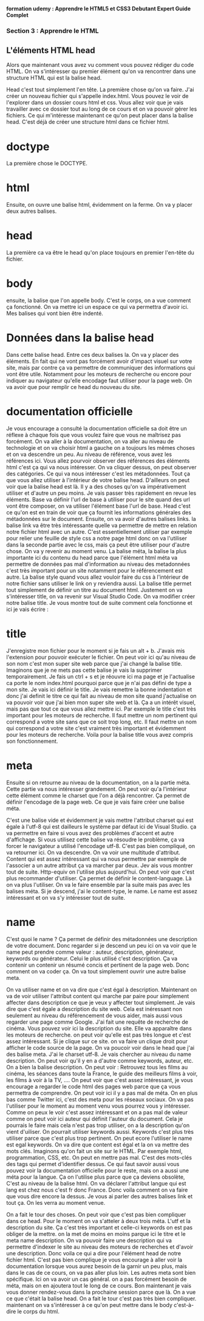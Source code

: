 #### formation udemy : Apprendre le HTML5 et CSS3 Debutant Expert Guide Complet 

### Section 3 : Apprendre le HTML

## L'éléments HTML head
Alors que maintenant vous avez vu comment vous pouvez rédiger du code HTML. On va s'intéresser qu premier élément qu'on va rencontrer dans une structure HTML qui est la balise head.

Head c'est tout simplement l'en tête. La première chose qu'on va faire. J'ai créer un nouveau fichier qui s'appelle index.html. Vous pouvez le voir de l'explorer dans un dossier cours  html et css. Vous allez voir que je vais travailler avec ce dossier tout au long de ce cours et on va pouvoir gérer les fichiers. Ce qui m'intéresse maintenant ce qu'on peut placer dans la balise head. C'est déjà de créer une structure html dans ce fichier html. 

# doctype
La première chose le DOCTYPE. 

# html
Ensuite, on ouvre une balise html, évidemment on la ferme. On va y placer deux autres balises. 

# head
La première ca va être le head qu'on place toujours en premier l'en-tête du fichier.

# body
ensuite, la balise que l'on appelle body. C'est le corps, on a vue comment ça fonctionné. On va mettre ici un espace ce qui va permettra d'avoir ici. Mes balises qui vont bien être indenté. 

# Données dans la balise head
Dans cette balise head. Entre ces deux balises la. On va y placer des éléments. En fait qui ne vont pas forcément avoir d'impact visuel sur votre site, mais par contre ça va permettre de communiquer des informations qui vont être utile. Notamment pour les moteurs de recherche ou encore pour indiquer au navigateur qu'elle encodage faut utiliser pour la page web. On va avoir que pour remplir ce head du nouveau du site.

# documentation officielle
Je vous encourage a consulté la documentation officielle sa doit être un réflexe à chaque fois que vous voulez faire que vous ne maîtrisez pas forcément. On va aller à la documentation, on va aller au niveau de technologie et on va choisir html a gauche on a toujours les mêmes choses et on va descendre un peu. Au niveau de référence, vous avez les références ici. Vous allez pourvoir observer des références des éléments html c'est ça qui va nous intéresser. On va cliquer dessus, on peut observer des catégories. Ce qui va nous intéresser c'est les métadonnées. Tout ça que vous allez utiliser à l'intérieur de votre balise head. D'ailleurs on peut voir que la balise head est là. Il y a des choses qu'on va impérativement utiliser et d'autre un peu moins. Je vais passer très rapidement en revue les éléments. 
Base va définir l'url de base à utiliser pour le site quand des url vont être composer, on va utiliser l'élément base l'url de base. 
Head c'est ce qu'on est en train de voir que ça fournit les informations générales des métadonnées sur le document. 
Ensuite, on va avoir d'autres balises links. la balise link va être très intéressante quelle va permettre de mettre en relation notre fichier html avec un autre. C'est essentiellement utiliser par exemple pour relier une feuille de style css a notre page html donc on va l'utiliser dans la seconde partie avec le css, mais ça peut être utiliser pour d'autre chose. On va y revenir au moment venu. 
La balise méta, la balise la plus importante ici du contenu du head parce que l'élément html méta va permettre de données pas mal d'information au niveau des metadonnées c'est très important pour un site notamment pour le référencement est autre. 
La balise style quand vous allez vouloir faire du css à l'intérieur de notre fichier sans utiliser le link on y reviendra aussi. 
La balise title permet tout simplement de définir un titre au document html. Justement on va s'intéresser title, on va revenir sur Visual Studio Code. On va modifier créer notre balise title. Je vous montre tout de suite comment cela fonctionne et ici je vais écrire :

# title

<title>mon super site web</title>
J'enregistre mon fichier pour le moment si je fais un alt + b. J'avais mis l'extension pour pouvoir exécuter le fichier. On peut voir ici qu'au niveau de son nom c'est mon super site web parce que j'ai changé la balise title. Imaginons que je ne mets pas cette balise je vais la supprimer temporairement. Je fais un ctrl + s et je réouvre ici ma page et je l'actualise ca porte le nom index.html pourquoi parce que je n'ai pas défini de type a mon site. Je vais ici définir le title. Je vais remettre la bonne indentation et donc j'ai definit le titre ce qui fait au niveau de mon site quand j'actualise on va pouvoir voir que j'ai bien mon super site web et là. Ça a un intérêt visuel, mais pas que tout ce que vous allez mettre ici. Par exemple le title c'est très important pour les moteurs de recherche. Il faut mettre un nom pertinent qui correspond a votre site sans que ce soit trop long, etc. Il faut mettre un nom qui correspond a votre site c'est vraiment très important et évidemment pour les moteurs de recherche. Voila pour la balise title vous avez compris son fonctionnement. 

# meta
Ensuite si on retourne au niveau de la documentation, on a la partie méta. Cette partie va nous intéresser grandement. On peut voir qu'a l'intérieur cette élément comme le charset que l'on a déjà rencontrer. Ça permet de définir l'encodage de la page web. Ce que je vais faire créer une balise méta. 

<meta charset="utf-8">
C'est une balise vide et évidemment je vais mettre l'attribut charset qui est égale à l'utf-8 qui est dailleurs le système par défaut ici de Visual Studio. ça va permettre en faire si vous avez des problèmes d'accent et autre d'affichage. Si vous utilisez cette balise va résoudre le problème, ça va forcer le navigateur a utilisé l'encodage utf-8. C'est pas bien compliqué, on va retourner ici. 
On va descendre. On va voir une multitude d'attribut. 
Content qui est assez intéressant qui va nous permettre par exemple de l'associer a un autre attribut ça va marcher par deux. Jev ais vous montrer tout de suite. 
Http-equiv on l'utilise plus aujourd'hui. On peut voir que c'est plus recommander d'utiliser. Ça permet de définir le content-language. Là on va plus l'utiliser. On va le faire ensemble par la suite mais pas avec les balises méta. 
Si je descend, j'ai le content-type, le name. Le name est assez intéressant et on va s'y intéresser tout de suite. 

# name
C'est quoi le name ? Ça permet de définir des métadonnées une description de votre document. Donc regarder si je descend un peu ici on va voir que le name peut prendre comme valeur : auteur, description, générateur, keywords ou générateur. Celui le plus utilisé c'est description. Ça va contenir un contenir un résumé concis et pertinent de la page web. Donc comment on va coder ça. On va tout simplement ouvrir une autre balise meta. 

<meta name="description" content="Description du site web" />
On va utiliser name et on va dire que c'est égal à description. Maintenant on va de voir utiliser l'attribut content qui marche par paire pour simplement affecter dans description ce que je veux y affecter tout simplement. Je vais dire que c'est égale a description du site web. Cela est inéressant non seulement au niveau du référencement de vous aider, mais aussi vous regarder une page comme Google. J'ai fait une requête de recherche de cinéma. Vous pouvez voir ici la description du site. Elle va apparaître dans les moteurs de recherche. on peut voir qu'elle est pas très longue et c'est assez intéressant. Si je clique sur ce site. on va faire un clique droit pour afficher le code source de la page. On va poucoir voir dans le head que j'ai des balise meta. J'ai le charset utf-8. Je vais chercher au niveau du name description. On peut voir qu'il y en a d'autre comme keywords, auteur, etc. On a bien la balise description. On peut voir : Retrouvez tous les films au cinéma, les séances dans toute la France, le guide des meilleurs films à voir, les films à voir à la TV, ....
On peut voir que c'est assez intéressant, je vous encourage a regarder le code html des pages web parce que ça vous permettra de comprendre. On peut voir ici il y a pas mal de méta. On en plus bas comme Twitter ici, c'est des meta pour les réseaux sociaux. On va pas l'utiliser pour le moment au moment venu vous pourrez vous y intéresser. Comme on peux le voir c'est assez intéressant et on a pas mal de valeur comme on peut voir ici auteur qui définit l'auteur du document. Cela je pourrais le faire mais cela n'est pas trop utiliser, on a la description qu'on vient d'uiliser. On pourrait utiliser keywords aussi. Keywords c'est plus très utiliser parce que c'est plus trop pertinent. 

<meta name="keywords" content="html, programmation, CSS" />
On peut ecore l'utiliser le name est egal keywords. On va dire que content est égal et la on va mettre des mots clés. Imaginons qu'on fait un site sur le HTML. Par exemple html, programmation, CSS, etc. On peut en mettre pas mal. C'est des mots-clés des tags qui permet d'identifier dessus. Ce qui faut savoir aussi vous pouvez voir la documentation officielle pour le reste, mais on a aussi une méta pour la langue.

<html lang="fr">
Ça on l'utilise plus parce que ça deviens obsolète, C'est au niveau de la balise html. On va déclarer l'attribut langue qui est lang est chez nous c'est fr donc France. Donc voila comment on va faire que vous dire encore la dessus. Je vous ai parler des autres balises link et tout ça. On les verra au moment venue. 

On a fait le tour des choses. On peut voir que c'est pas bien compliquer dans ce head. Pour le moment on va s'atteler à deux trois méta. L'utf et la description du site. Ça c'est très important et celle-ci keywords on est pas obliger de la mettre. on la met de moins en moins parque ici le titre et le meta name description. On va pouvoir faire une description qui va permettre d'indexer le site au niveau des moteurs de recherches et d'avoir une description. Donc voila ce qui a dire pour l'élément head de notre fichier html. C'est pas bien complique je vous encourage à aller voir la documentation lorsque vous aurez besoin de la garnir un peu plus, mais dans le cas de ce cours, on va pas aller plus loin. Les autres meta sont bien spécifique. Ici on va avoir un cas général. on a pas forcément besoin de méta, mais on en ajoutera tout le long de ce cours. Bon maintenant je vais vous donner rendez-vous dans la prochaine session parce que là. On a vue ce que c'était la balise head. On a fait le tour c'est pas très bien compliquer. maintenant on va s'intéresser à ce qu'on peut mettre dans le body c'est-à-dire le corps du html.
